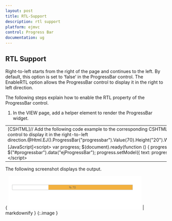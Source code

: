 ```yaml
---
layout: post
title: RTL-Support
description: rtl support
platform: ejmvc
control: Progress Bar
documentation: ug
---
```


## RTL Support

Right-to-left starts from the right of the page and continues to the left. By default, this option is set to ‘false’ in the ProgressBar control. The EnableRTL option allows the ProgressBar control to display it in the right to left direction.

The following steps explain how to enable the RTL property of the ProgressBar control.

1. In the VIEW page, add a helper element to render the ProgressBar widget.





<table>
<tr>
<td>
[CSHTML]// Add the following code example to the corresponding CSHTML page to render ProgressBar control to display it in the right-to-left direction.@Html.EJ().ProgressBar("progressbar").Value(70).Height("20").Width("500").EnableRTL(true)</td></tr>
<tr>
<td>
[JavaScript]&lt;script&gt;            var progress;            $(document).ready(function () {                progress = $("#progressbar").data("ejProgressBar");                progress.setModel({ text: progress.getValue() + " %"});            });        &lt;/script&gt;        </td></tr>
</table>






 The following screenshot displays the output.

{ ![C:/Users/Gopal Lakshmanan/Desktop/dialog concept and features/prortl.PNG](RTL-Support_images/RTL-Support_img1.png) | markdownify }
{:.image }

























